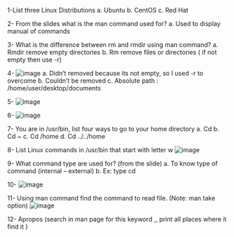 


1-List three Linux Distributions
  a.	Ubuntu
  b.	CentOS
  c.	Red Hat
  
2-	From the slides what is the man command used for?
  a.	Used to display manual of commands
  
3-	What is the difference between rm and rmdir using man command? 
  a.	Rmdir remove empty directories
  b.	Rm remove files or directories ( if not empty then use -r)
  
4- ![image](https://github.com/Ossa180/Embedded-Linux/assets/119010207/51be1d94-4824-4bfd-b550-0e3214db2eef)
  a.	Didn’t removed because its not empty, so I used -r to overcome
  b.	Couldn’t be removed
  c.	Absolute path : /home/user/desktop/documents

5-
![image](https://github.com/Ossa180/Embedded-Linux/assets/119010207/bf1d19b7-f8e7-46dd-8b4b-093f9dcc89ae)

6- ![image](https://github.com/Ossa180/Embedded-Linux/assets/119010207/ef0eab6a-6b6d-474b-b2aa-c42a4209b1da)

7-	You are in /usr/bin, list four ways to go to your home directory
  a.	Cd
  b.	Cd ~
  c.	Cd /home
  d.	Cd ../../home

8-	List Linux commands in /usr/bin that start with letter w
![image](https://github.com/Ossa180/Embedded-Linux/assets/119010207/580fe035-e5e1-49f6-a27a-813220e120e1)

9-	What command type are used for? (from the slide)
  a.	To know type of command (internal – external)
  b.	Ex: type cd

10-
![image](https://github.com/Ossa180/Embedded-Linux/assets/119010207/576572a7-ced6-4fc8-9e21-b56154b35bfe)

11-	Using man command find the command to read file. (Note: man take option)
 ![image](https://github.com/Ossa180/Embedded-Linux/assets/119010207/2853e1dd-ff87-49c6-81d9-cfec981e1b76)

12-	 Apropos (search in man page for this keyword ,, print all places where it find it  )

